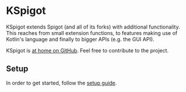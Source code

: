# KSpigot

KSpigot extends Spigot (and all of its forks) with additional functionality. This reaches from small extension functions, to features making use of Kotlin's language and finally to bigger APIs (e.g. the GUI API).

KSpigot is [at home on GitHub](https://github.com/bluefireoly/KSpigot). Feel free to contribute to the project.

## Setup

In order to get started, follow the [setup guide](setup/gradle.md).
